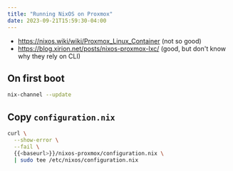 ```yaml
---
title: "Running NixOS on Proxmox"
date: 2023-09-21T15:59:30-04:00
---
```


- https://nixos.wiki/wiki/Proxmox_Linux_Container (not so good)
- https://blog.xirion.net/posts/nixos-proxmox-lxc/ (good, but don't know why they rely on CLI)

## On first boot

```bash
nix-channel --update
```

## Copy `configuration.nix`

```bash
curl \
  --show-error \
  --fail \
  {{<baseurl>}}/nixos-proxmox/configuration.nix \
  | sudo tee /etc/nixos/configuration.nix
```
